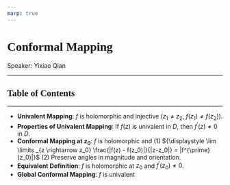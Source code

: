 ```yaml
---
marp: true
---
```

<style>
  section {
    font-family: 'LXGW Bright';
  }

  h1, h2, h3 {
    font-family: 'LXGW Bright';
  }
</style>
<style>
img[alt~="center"] {
  display: block;
  margin: 0 auto;
}
</style>
<style>
.note {
  background-color: #eef;
  padding: 10px;
  margin: 10px 0;
  text-align: left;
}
.trick {
  background-color: #fee;
  padding: 10px;
  margin: 10px 0;
  text-align: left;
}
</style>

# Conformal Mapping

Speaker: Yixiao Qian

---

## Table of Contents

---

- **Univalent Mapping**: $f$ is holomorphic and injective ($z_1 \neq z_2$, $f(z_1) \neq f(z_2)$).
- **Properties of Univalent Mapping**: If $f(z)$ is univalent in $D$, then $f^{\prime}(z) \neq 0$ in $D$.
- **Conformal Mapping at $z_0$**: $f$ is holomorphic and (1) ${\displaystyle \lim \limits _{z \rightarrow z_0} \frac{|f(z) - f(z_0)|}{|z-z_0|} = |f^{\prime}(z_0)|}$ (2) Preserve angles in magnitude and orientation.
- **Equivalent Definition**: $f$ is holomorphic at $z_0$ and $f^{\prime}(z_0) \neq 0$.
- **Global Conformal Mapping**: $f$ is univalent



